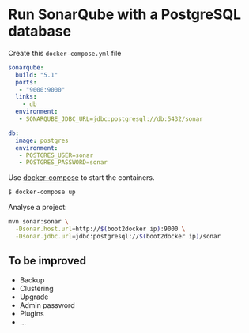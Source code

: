 # Run SonarQube with a PostgreSQL database

Create this `docker-compose.yml` file

```yaml
sonarqube:
  build: "5.1"
  ports:
   - "9000:9000"
  links:
    - db
  environment:
   - SONARQUBE_JDBC_URL=jdbc:postgresql://db:5432/sonar

db:
  image: postgres
  environment:
   - POSTGRES_USER=sonar
   - POSTGRES_PASSWORD=sonar
```

Use [docker-compose](https://github.com/docker/compose) to start the containers.

```bash
$ docker-compose up
```

Analyse a project:

```bash
mvn sonar:sonar \
  -Dsonar.host.url=http://$(boot2docker ip):9000 \
  -Dsonar.jdbc.url=jdbc:postgresql://$(boot2docker ip)/sonar
```

## To be improved

 + Backup
 + Clustering
 + Upgrade
 + Admin password
 + Plugins
 + ...
